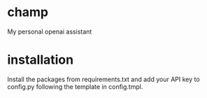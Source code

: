 # champ

My personal openai assistant

# installation

Install the packages from requirements.txt and add your API key to config.py following the template in config.tmpl.